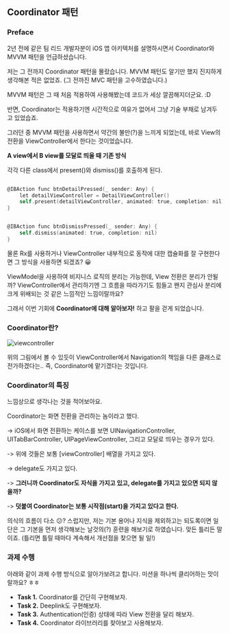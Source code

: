 ## Coordinator 패턴

### Preface

2년 전에 같은 팀 리드 개발자분이 iOS 앱 아키텍처를 설명하시면서 Coordinator와 MVVM 패턴을 언급하셨습니다. 

저는 그 전까지 Coordinator 패턴을 몰랐습니다. MVVM 패턴도 알기만 했지 진지하게 생각해본 적은 없었죠. (그 전까진 MVC 패턴을 고수하였습니다.)

MVVM 패턴은 그 때 처음 적용하여 사용해봤는데 코드가 세상 깔끔해지더군요. :D 

반면, Coordinator는 적용하기엔 시간적으로 여유가 없어서 그냥 기술 부채로 남겨두고 있었습죠.

그러던 중 MVVM 패턴을 사용하면서 약간의 불만(?)을 느끼게 되었는데, 바로 View의 전환을 ViewController에서 한다는 것이었습니다. 



**A view에서 B view를 모달로 띄울 때 기존 방식**

각각 다른 class에서 present()와 dismiss()를 호출하게 된다.


```objectivec

@IBAction func btnDetailPressed(_ sender: Any) {
	let detailViewController = DetailViewController()
	self.present(detailViewController, animated: true, completion: nil)
}

```

```objectivec

@IBAction func btnDismissPressed(_ sender: Any) {
	self.dismiss(animated: true, completion: nil)
}

```


물론 Rx를 사용하거나 ViewController 내부적으로 동작에 대한 캡슐화를 잘 구현한다면 그 방식을 사용하면 되겠죠? 😀

ViewModel을 사용하여 비지니스 로직의 분리는 가능한데, View 전환은 분리가 안될까? ViewController에서 관리하기엔 그 흐름을 따라가기도 힘들고 왠지 관심사 분리에 크게 위배되는 것 같은 느낌적인 느낌이랄까요? 


그래서 이번 기회에 **Coordinator에 대해 알아보자!** 하고 팔을 걷게 되었습니다. 


### Coordinator란? 

![viewcontroller](https://user-images.githubusercontent.com/52783516/98208138-24e20800-1f80-11eb-9a00-e80118edcebb.png)


위의 그림에서 볼 수 있듯이 ViewController에서 Navigation의 책임을 다른 클래스로 전가하겠다는.. 즉, Coordinator에 맡기겠다는 것입니다.  



### Coordinator의 특징 

느낌상으로 생각나는 것을 적어보아요. 

Coordinator는 화면 전환을 관리하는 놈이라고 했다. 

-> iOS에서 화면 전환하는 케이스를 보면 UINavigationController, UITabBarController, UIPageViewController, 그리고 모달로 띄우는 경우가 있다. 

-> 위에 것들은 보통 [viewController] 배열을 가지고 있다. 

-> delegate도 가지고 있다. 

-> **그러니까 Coordinator도 자식을 가지고 있고, delegate를 가지고 있으면 되지 않을까?**

-> **덧붙여 Coordinator는 보통 시작점(start)을 가지고 있다고 한다.**

의식의 흐름이 다소 😕? 스럽지만, 저는 기본 용어나 지식을 제외하고는 되도록이면 일단은 그 기본을 먼저 생각해보는 날것의(?) 훈련을 해보기로 하였습니다. 맞든 틀리든 말이죠. (틀리면 틀릴 때마다 계속해서 개선점을 찾으면 될 일!)



### 과제 수행

아래와 같이 과제 수행 방식으로 알아가보려고 합니다. 미션을 하나씩 클리어하는 맛이랄까요? ㅎㅎ

- **Task 1.** Coordinator를 간단히 구현해보자.
- **Task 2.** Deeplink도 구현해보자.
- **Task 3.** Authentication(인증) 상태에 따라 View 전환을 달리 해보자.
- **Task 4.** Coordinator 라이브러리를 찾아보고 사용해보자.